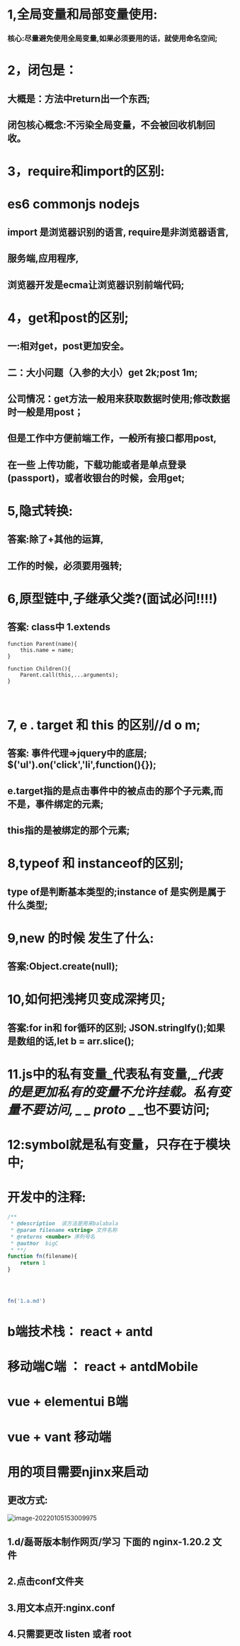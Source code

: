 # 1,全局变量和局部变量使用:

### 				核心:尽量避免使用全局变量,如果必须要用的话，就使用命名空间;

# 2，闭包是：

## 				大概是：方法中return出一个东西;

## 				闭包核心概念:不污染全局变量，不会被回收机制回收。

# 3，require和import的区别:

# 		es6   commonjs    nodejs

## 				import 是浏览器识别的语言, require是非浏览器语言,

## 				服务端,应用程序,

## 				浏览器开发是ecma让浏览器识别前端代码;

# 4，get和post的区别;

## 		一:相对get，post更加安全。

## 		二：大小问题（入参的大小）get  2k;post 1m;

## 			公司情况：get方法一般用来获取数据时使用;修改数据时一般是用post；

## 					但是工作中方便前端工作，一般所有接口都用post,

## 					在一些  上传功能，下载功能或者是单点登录(passport)，或者收银台的时候，会用get;

# 5,隐式转换:

## 				答案:除了+其他的运算,

## 				工作的时候，必须要用强转;

# 6,原型链中,子继承父类?(面试必问!!!!)

## 			    答案:  class中 1.extends

```
function Parent(name){
	this.name = name;
}

function Children(){
	Parent.call(this,...arguments);
}
```

​							

# 7, e . target  和 this 的区别//d o m;

## 				答案:   事件代理=>jquery中的底层;   $('ul').on('click','li',function(){});

## 				e.target指的是点击事件中的被点击的那个子元素,而不是，事件绑定的元素;

## 				this指的是被绑定的那个元素;

# 8,typeof 和 instanceof的区别;

## 				type of是判断基本类型的;instance of 是实例是属于什么类型;

# 9,new 的时候 发生了什么:

## 				答案:Object.create(null);

# 10,如何把浅拷贝变成深拷贝;

## 				答案:for in和 for循环的区别; JSON.stringIfy();如果是数组的话,let b = arr.slice();

# 11.js中的私有变量_代表私有变量,__代表的是更加私有的变量不允许挂载。私有变量不要访问, _ _ proto_ _ _也不要访问;

# 12:symbol就是私有变量，只存在于模块中;



# 开发中的注释:



```javascript
/**
 * @description  该方法是用来balabala
 * @param filename <string> 文件名称
 * @returns <number> 序列号名
 * @author  bigC
 * **/ 
function fn(filename){
    return 1
}




fn('1.a.md')
```

# b端技术栈：  react +  antd   

# 移动端C端   ：  react + antdMobile

# vue + elementui    B端 

# vue + vant    移动端 

# 用的项目需要njinx来启动

## 更改方式:

![image-20220105153009975](C:\Users\20148\AppData\Roaming\Typora\typora-user-images\image-20220105153009975.png)

## 		1.d/磊哥版本制作网页/学习 下面的   nginx-1.20.2 文件

## 		2.点击conf文件夹

## 		3.用文本点开:nginx.conf	

##  	   4.只需要更改  listen 或者   root

